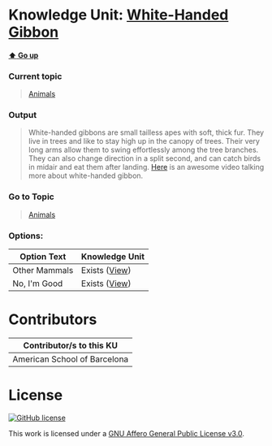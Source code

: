 # Knowledge Unit: [White-Handed Gibbon](../../knowledge_units/animals/white-handed-gibbon.md)

#### [:arrow_up: Go up](../../topics/animals.md)
### Current topic
> [Animals](../../topics/animals.md)
### Output
> White-handed gibbons are small tailless apes with soft, thick fur. They live in trees and like to stay high up in the canopy of trees. Their very long arms allow them to swing effortlessly among the tree branches. They can also change direction in a split second, and can catch birds in midair and eat them after landing. [Here](https://www.youtube.com/embed/C6HucIWKsVc) is an awesome video talking more about white-handed gibbon.
### Go to Topic
> [Animals](../../topics/animals.md)

### Options: 

| Option Text | Knowledge Unit |
| - | - |  
| Other Mammals  |  Exists ([View](../../knowledge_units/animals/other-mammals.md))  |  
| No, I&#039;m Good  |  Exists ([View](../../knowledge_units/animals/no-im-good.md))  | 

# Contributors

| Contributor/s to this KU |
| - | 
| American School of Barcelona |

# License
[![GitHub license](https://img.shields.io/github/license/inbrainz/cerebro)](https://github.com/inbrainz/cerebro/blob/master/LICENSE)

This work is licensed under a [GNU Affero General Public License v3.0](https://www.gnu.org/licenses/agpl-3.0.txt).